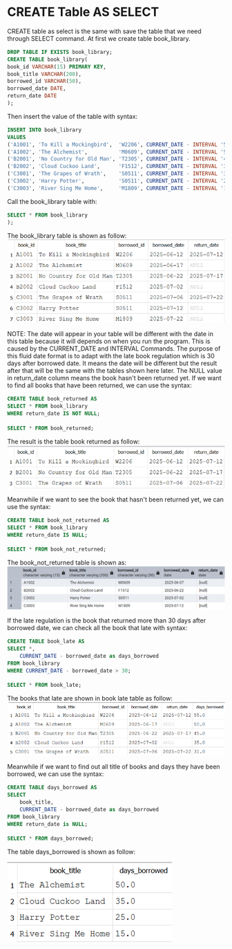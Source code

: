 # CREATE Table AS SELECT

CREATE table as select is the same with save the table that we need through SELECT command. At first we create table book_library. 

```sql
DROP TABLE IF EXISTS book_library;
CREATE TABLE book_library(
book_id VARCHAR(15) PRIMARY KEY,
book_title VARCHAR(200),
borrowed_id VARCHAR(50),
borrowed_date DATE,
return_date DATE
);
```
Then insert the value of the table with syntax:
```sql
INSERT INTO book_library
VALUES 
('A1001', 'To Kill a Mockingbird',  'W2206', CURRENT_DATE - INTERVAL '55 days', CURRENT_DATE - INTERVAL '25 days'),
('A1002', 'The Alchemist',          'M0609', CURRENT_DATE - INTERVAL '50 days', NULL),
('B2001', 'No Country for Old Man', 'T2305', CURRENT_DATE - INTERVAL '45 days', CURRENT_DATE - INTERVAL '20 days'),
('B2002', 'Cloud Cuckoo Land',      'F1512', CURRENT_DATE - INTERVAL '35 days', NULL),
('C3001', 'The Grapes of Wrath',    'S0511', CURRENT_DATE - INTERVAL '31 days', CURRENT_DATE - INTERVAL '15 days'),
('C3002', 'Harry Potter',           'S0511', CURRENT_DATE - INTERVAL '25 days', NULL),
('C3003', 'River Sing Me Home',     'M1809', CURRENT_DATE - INTERVAL '15 days', NULL);
```
Call the book_library table with:

```sql
SELECT * FROM book_library
);
```
The book_library table is shown as follow:
![Library_project](https://github.com/imdwipayana/DB-Browser-for-SQLite/blob/main/SQL%20Introduction/Create%20Table%20as%20SELECT/image/book_library.png)


NOTE: The date will appear in your table will be different with the date in this table because it will depends on when you run the program. This is caused by the CURRENT_DATE and INTERVAL Commands. The purpose of this fluid date format is to adapt with the late book regulation which is 30 days after borrowed date. It means the date will be different but the result after that will be the same with the tables shown here later. The NULL value in return_date column means the book hasn't been returned yet. If we want to find all books that have been returned, we can use the syntax:

```sql
CREATE TABLE book_returned AS
SELECT * FROM book_library
WHERE return_date IS NOT NULL;

SELECT * FROM book_returned;
```
The result is the table book returned as follow:
![Library_project](https://github.com/imdwipayana/DB-Browser-for-SQLite/blob/main/SQL%20Introduction/Create%20Table%20as%20SELECT/image/book_returned.png)

Meanwhile if we want to see the book that hasn't been returned yet, we can use the syntax:
```sql
CREATE TABLE book_not_returned AS
SELECT * FROM book_library
WHERE return_date IS NULL;

SELECT * FROM book_not_returned;
```
The book_not_returned table is shown as:
![Library_project](https://github.com/imdwipayana/PostgreSQL/blob/main/SQL%20Introduction/Create%20Table%20as%20SELECT/image/book_not_returned.png)

If the late regulation is the book that returned more than 30 days after borrowed date, we can check all the book that late with syntax:
```sql
CREATE TABLE book_late AS
SELECT *,
	CURRENT_DATE - borrowed_date as days_borrowed
FROM book_library
WHERE CURRENT_DATE - borrowed_date > 30;

SELECT * FROM book_late;
```
The books that late are shown in book late table as follow:
![Library_project](https://github.com/imdwipayana/DB-Browser-for-SQLite/blob/main/SQL%20Introduction/Create%20Table%20as%20SELECT/image/book_late.png)

Meanwhile if we want to find out all title of books and days they have been borrowed, we can use the syntax:
```sql
CREATE TABLE days_borrowed AS
SELECT 
	book_title,
	CURRENT_DATE - borrowed_date as days_borrowed
FROM book_library
WHERE return_date is NULL;

SELECT * FROM days_borrowed;
```
The table days_borrowed is shown as follow:


![Library_project](https://github.com/imdwipayana/DB-Browser-for-SQLite/blob/main/SQL%20Introduction/Create%20Table%20as%20SELECT/image/days_borrowed.png)

